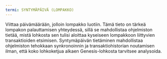 ```yaml
---
termi: SYNTYMÄPÄIVÄ (LOMPAKKO)
---
```


Viittaa päivämäärään, jolloin lompakko luotiin. Tämä tieto on tärkeä lompakon palauttamisen yhteydessä, sillä se mahdollistaa ohjelmiston tietää, mistä lohkosta sen tulisi aloittaa kyseiseen lompakkoon liittyvien transaktioiden etsimisen. Syntymäpäivän tietäminen mahdollistaa ohjelmiston tehokkaan synkronoinnin ja transaktiohistorian noutamisen ilman, että koko lohkoketjua alkaen Genesis-lohkosta tarvitsee analysoida.